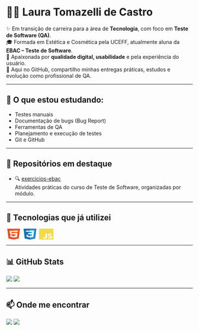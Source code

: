 # 👩‍💻 Laura Tomazelli de Castro

✨ Em transição de carreira para a área de **Tecnologia**, com foco em **Teste de Software (QA)**.  
🎓 Formada em Estética e Cosmética pela UCEFF, atualmente aluna da **EBAC – Teste de Software**.  
🧪 Apaixonada por **qualidade digital, usabilidade** e pela experiência do usuário.  
🚀 Aqui no GitHub, compartilho minhas entregas práticas, estudos e evolução como profissional de QA.

---

## 🧪 O que estou estudando:

- Testes manuais
- Documentação de bugs (Bug Report)
- Ferramentas de QA
- Planejamento e execução de testes
- Git e GitHub

---

## 📂 Repositórios em destaque

- 🔍 [exercicios-ebac](https://github.com/lauratomazelli/exercicios-ebac)  
  Atividades práticas do curso de Teste de Software, organizadas por módulo.

---

## 💼 Tecnologias que já utilizei

<div style="display: inline_block">
  <img align="center" alt="HTML" height="30" width="40" src="https://raw.githubusercontent.com/devicons/devicon/master/icons/html5/html5-original.svg">
  <img align="center" alt="CSS" height="30" width="40" src="https://raw.githubusercontent.com/devicons/devicon/master/icons/css3/css3-original.svg">
  <img align="center" alt="JavaScript" height="30" width="40" src="https://raw.githubusercontent.com/devicons/devicon/master/icons/javascript/javascript-plain.svg">
</div>

---

## 📊 GitHub Stats

<div>
  <img height="180em" src="https://github-readme-stats.vercel.app/api?username=lauratomazelli&show_icons=true&theme=radical&include_all_commits=true&count_private=true"/>
  <img height="180em" src="https://github-readme-stats.vercel.app/api/top-langs/?username=lauratomazelli&layout=compact&langs_count=6&theme=radical"/>
</div>

---

## 📫 Onde me encontrar

<div>
  <a href="mailto:lauratomazellidecastro@gmail.com"><img src="https://img.shields.io/badge/-Gmail-%23333?style=for-the-badge&logo=gmail&logoColor=white" target="_blank"></a>
  <a href="https://www.linkedin.com/in/laura-tomazelli-de-castro-5b2152180/" target="_blank"><img src="https://img.shields.io/badge/-LinkedIn-%230077B5?style=for-the-badge&logo=linkedin&logoColor=white" target="_blank"></a>
</div>

